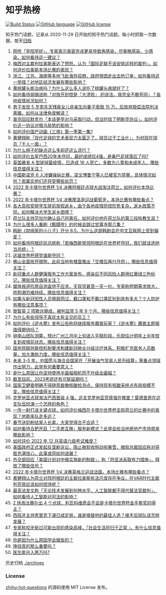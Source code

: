 # 知乎热榜
[![Build Status](https://github.com/ToWeLong/zhihu-hot-questions/workflows/CI/badge.svg)](https://github.com/ToWeLong/zhihu-hot-questions/actions)
[![GitHub language](https://img.shields.io/badge/language-golang-orange.svg)](https://golang.org/)
[![GitHub license](https://img.shields.io/github/license/ToWeLong/zhihu-hot-questions)](https://github.com/ToWeLong/zhihu-hot-questions/blob/main/LICENSE)

知乎热门话题，记录从 2020-11-29 日开始的知乎热门话题。每小时抓取一次数据，按天[归档](./archives)

<!-- BEGIN -->

1. [网传「早阳早好」，专家表示奥密克戎更易导致再感染，尽量晚感染、少感染，如何看待这一建议？](https://www.zhihu.com/question/571461971)
1. [梅西对主裁判拉奥斯表达了愤怒，认为「国际足联不该安排这样的裁判」，如何评价拉奥斯本场比赛的表现？](https://www.zhihu.com/question/571505773)
1. [浙江、江苏、海南等多地飞赴海外招商，政府带团走出去抢订单，如何看待这一举措？对地区经济发展有哪些影响？](https://www.zhihu.com/question/570970895)
1. [黄桃罐头能治病吗？为什么这么多人说吃了桃罐头病就好了？](https://www.zhihu.com/question/28624369)
1. [如何看待胡锡进称「对放开封控是『大溃败』 的说法，我完全不敢苟同」？各地疫情状况如何？](https://www.zhihu.com/question/571561103)
1. [男子发现 5 岁患先天残疾女儿非亲生向妻子索赔 15 万，后放弃赔偿法院判决离婚，如何从法律角度解读？](https://www.zhihu.com/question/571377080)
1. [普京回应默克尔「本该更早对乌采取行动，但当时信了明斯克协议」，如何评价这一协议对俄乌局势的影响？](https://www.zhihu.com/question/571565505)
1. [如何评价国产动画《三体》第一季第一集?](https://www.zhihu.com/question/571436159)
1. [黄健翔称「现代足球的艺术表现力太匮乏了，球员过于工业化」，为何现在球员「千人一面」？](https://www.zhihu.com/question/571256089)
1. [为什么柿子的缺点这么多却还这么流行？](https://www.zhihu.com/question/570414786)
1. [如何评价五星巴西20年未夺冠，最好成绩仅4强，是桑巴足球落后了吗?](https://www.zhihu.com/question/571480823)
1. [英国暴发 A 型链球菌疫情，已造成 16 人死亡，多数为儿童和未成年人，哪些信息值得关注？](https://www.zhihu.com/question/571593947)
1. [中国斯诺克 6 人涉嫌操纵比赛，梁文博鲁宁等人已被官方禁赛，具体情况如何？若属实他们还将受哪些处罚？](https://www.zhihu.com/question/571578838)
1. [2022 年卡塔尔世界杯 1/4 决赛阿根廷点球大战淘汰荷兰，如何评价本场比赛？](https://www.zhihu.com/question/571457930)
1. [2022 年卡塔尔世界杯 1/4 决赛摩洛哥迎战葡萄牙，本场比赛有哪些看点？](https://www.zhihu.com/question/571510181)
1. [各大高校安排学生提前放假返乡，由于各地疫情防控形势复杂，返乡政策不同，如何解决大学生返乡困境？](https://www.zhihu.com/question/570899392)
1. [荷兰队主帅范加尔确认自己将离任，如何评价他在荷兰队的第三段执教生涯？](https://www.zhihu.com/question/571537053)
1. [为什么很多人重刷《甄嬛传》的时候会跳过甘露寺那几集？](https://www.zhihu.com/question/331541064)
1. [韩剧《财阀家的小儿子》开分 8.5，为什么这部韩剧会在中文互联网上受到偏爱？](https://www.zhihu.com/question/568358168)
1. [如何看待阿根廷前总统称「若梅西能带领阿根廷在世界杯夺冠，我们就该选他当总统」？](https://www.zhihu.com/question/571183351)
1. [这届世界杯感觉谁能夺冠？](https://www.zhihu.com/question/568963259)
1. [佛山全面放开限购，此前当地有楼盘推出「交楼后再付月供」，哪些信息值得关注？](https://www.zhihu.com/question/571552644)
1. [新冠重点人群健康服务工作方案发布，感染后不同风险人群用红黄绿三色标记，哪些信息值得关注？](https://www.zhihu.com/question/571397081)
1. [媒体报道抗原自测盒供不应求，无现货甚至一天一价，专家称短期需求放大，抢购潮恐难持续，哪些信息值得关注？](https://www.zhihu.com/question/571604765)
1. [如果与新冠阳性人员擦肩而过，戴口罩和不戴口罩区别到底有多大？个人防护有哪些注意事项？](https://www.zhihu.com/question/570483700)
1. [黎智英 2 项欺诈罪成，被判监禁 5 年 9 个月，哪些信息值得关注？](https://www.zhihu.com/question/571590406)
1. [为什么有些领导不喜欢太有主见的员工？](https://www.zhihu.com/question/562074341)
1. [如何评价《逆水寒》发布公告称将继续服务魔兽玩家？《逆水寒》魔兽主题服值得期待吗？](https://www.zhihu.com/question/571613602)
1. [钟南山团队测算，预计广州三月中上旬进入平稳阶段，乐观估计明年上半年恢复到疫情前状态，哪些信息值得关注？](https://www.zhihu.com/question/571630531)
1. [国务院联防联控机制要求构建新冠肺炎分级诊疗体系，积极扩充医务人员数量，加大激励力度，哪些信息值得关注？](https://www.zhihu.com/question/571572171)
1. [未来 3-5 年，中国愿与海合会国家在「开展油气贸易人民币结算」等重点领域作出努力，此举有何重要意义？](https://www.zhihu.com/question/571468616)
1. [是什么原因让你坚持使用半画幅相机而不升级全画幅？](https://www.zhihu.com/question/511651034)
1. [截至目前，2023考研还有可能延期吗？](https://www.zhihu.com/question/570601271)
1. [国家卫健委明确不得随意裁撤核酸检测点，保持现有核酸采样点布局规模不变，哪些信息值得关注？](https://www.zhihu.com/question/571423967)
1. [克罗地亚点球淘汰巴西晋级 4 强，这支克罗地亚究竟强在哪里？莫德里奇在这支队伍扮演一个怎样的角色？](https://www.zhihu.com/question/571478237)
1. [一传一射打进关键点球，如何评价梅西在卡塔尔世界杯击败荷兰的比赛中的表现？他能率队走多远？](https://www.zhihu.com/question/571505497)
1. [春节送奶粉给家人长辈，大家觉得合不合适？](https://www.zhihu.com/question/571451665)
1. [如何看待合肥开启「二手房互换」服务新模式？此举会给当地房地产市场带来哪些影响？](https://www.zhihu.com/question/571219664)
1. [如何评价 2022 年 12 月英语六级考试难度？](https://www.zhihu.com/question/571625388)
1. [美国政府正式发起反垄断诉讼，阻止微软收购动视暴雪，微软总裁回应称对获胜充满信心，此事或将如何进展？](https://www.zhihu.com/question/571325304)
1. [外交部回应「美国计划对中俄实施新的制裁」，称「将坚决采取有力措施」，释放了哪些信号？](https://www.zhihu.com/question/571418496)
1. [2022 年卡塔尔世界杯 1/4 决赛英格兰迎战法国，本场比赛有哪些看点？](https://www.zhihu.com/question/571511055)
1. [黄健翔认为荷兰对阵阿根廷的主裁拉奥斯执法尺度存在争议，在VAR时代主裁判究竟应该如何控场呢？](https://www.zhihu.com/question/571502698)
1. [最高法发文称「无论技术发展到何种水平，人工智能都不得代替法官裁判」，如何看待人工智能对司法的影响？](https://www.zhihu.com/question/571452985)
1. [2 场淘汰赛扑出 4 个点球，利瓦科维奇会不会是卡塔尔世界杯金手套奖的得主？](https://www.zhihu.com/question/571478393)
1. [西班牙主帅恩里克下课已成定局，谁是接替他的最佳人选？接手后球队该怎样发展？](https://www.zhihu.com/question/571101345)
1. [专家称咬牙挺过可能出现的感染高峰，「社会生活将归于正常 」，有什么信息值得关注？](https://www.zhihu.com/question/571367346)
1. [你是因为什么原因学会做饭的？](https://www.zhihu.com/question/569687364)
1. [挣钱真的那么重要吗？](https://www.zhihu.com/question/571135847)
1. [医生能月入两万吗?](https://www.zhihu.com/question/567595662)

<!-- END -->

历史归档 [./archives](./archives)


### License
[zhihu-hot-questions](https://github.com/towelong/zhihu-hot-questions) 的源码使用 MIT License 发布。